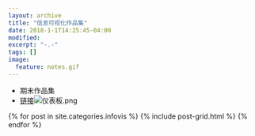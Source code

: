 ```yaml
---
layout: archive
title: "信息可视化作品集"
date: 2018-1-1T14:25:45-04:00
modified:
excerpt: "-.-"
tags: []
image: 
  feature: notes.gif
---
```

- 期末作品集
- [链接](https://public.tableau.com/shared/9H623DD2T?:display_count=yes)![仪表板.png](https://i.loli.net/2018/01/07/5a521c9ada0f3.png)


<div class="tiles">
{% for post in site.categories.infovis %}
  {% include post-grid.html %}
{% endfor %}
</div><!-- /.tiles 把所有categories 有 infovis 的列出来-->
